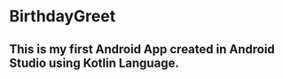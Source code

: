 <h1>BirthdayGreet</h1>
<h2>This is my first Android App created in Android Studio using Kotlin Language.</h2> 




